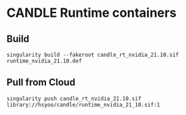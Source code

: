 # CANDLE Runtime containers

## Build
```
singularity build --fakeroot candle_rt_nvidia_21.10.sif runtime_nvidia_21.10.def
```

## Pull from Cloud
```
singularity push candle_rt_nvidia_21.10.sif library://hsyoo/candle/runtime_nvidia_21_10.sif:1
```
